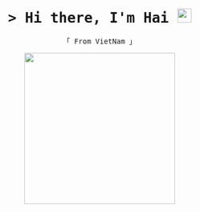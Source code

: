 <h1 align="center">
  <samp>&gt; Hi there, I'm Hai 
    <img src="https://media.giphy.com/media/hvRJCLFzcasrR4ia7z/giphy.gif" width="28">
  </samp>
</h1>
<p align="center"> 
  <samp>
  「 From VietNam 」
  </samp>
</p>
<p align="center"> 
  <img src="https://media.giphy.com/media/ny7UCd6JETnmE/giphy.gif?cid=ecf05e471rd5i7qqc88pc3jaqdzece6ouyjgcl1tijiyaiuo&rid=giphy.gif&ct=g" width="300">
</p>
